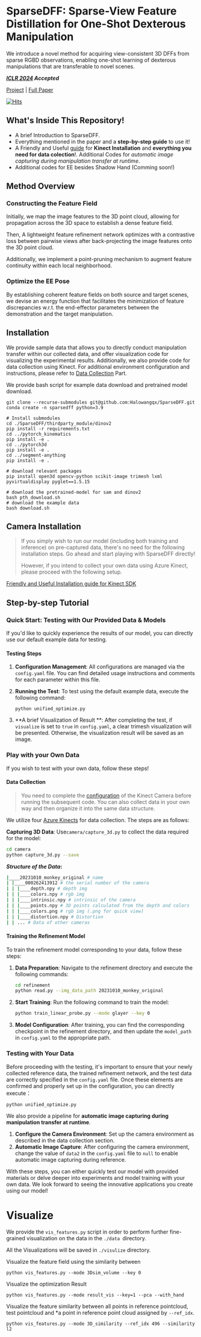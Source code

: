# SparseDFF: Sparse-View Feature Distillation for One-Shot Dexterous Manipulation
We introduce a novel method for acquiring view-consistent 3D DFFs from sparse RGBD observations, enabling one-shot learning of dexterous manipulations that are transferable to novel scenes. 

***[ICLR 2024](https://iclr.cc/) Accepted***

 [Project](https://helloqxwang.github.io/SparseDFF/) | [Full Paper](https://arxiv.org/abs/2310.16838) 

[![Hits](https://hits.seeyoufarm.com/api/count/incr/badge.svg?url=https%3A%2F%2Fgithub.com%2Fhelloqxwang%2FSparseDFF&count_bg=%23F3A7D2&title_bg=%23F96E28&icon=microbit.svg&icon_color=%2325A837&title=Hi%21&edge_flat=false)](https://hits.seeyoufarm.com)

## What's Inside This Repository!

- A brief Introduction to SparseDFF.
- Everything mentioned in the paper and a **step-by-step guide** to use it!
- A Friendly and Useful [guide](./Data_Collection.md) for **Kinect Installation** and **everything you need for data colection**!. Additional Codes for *automatic image capturing during manipulation transfer at runtime*.
- Additional codes for EE besides Shadow Hand (Comming soon!)



## Method Overview
### Constructing the Feature Field
Initially, we map the image features to the 3D point cloud, allowing for propagation across the 3D space to establish a dense feature field.

Then, A lightweight feature refinement network optimizes with a contrastive loss between pairwise views after back-projecting the image features onto the 3D point cloud. 

Additionally, we implement a point-pruning mechanism to augment feature continuity within each local neighborhood. 

### Optimize the EE Pose
By establishing coherent feature fields on both source and target scenes, we devise an energy function that facilitates the minimization of feature discrepancies w.r.t. the end-effector parameters between the demonstration and the target manipulation. 



## Installation

We provide sample data that allows you to directly conduct manipulation transfer within our collected data, and offer visualization code for visualizing the experimental results. Additionally, we also provide code for data collection using Kinect. For additional environment configuration and instructions, please refer to [Data Collection](#data-collection) Part.


We provide bash script for example data download and pretrained model download.
```
git clone --recurse-submodules git@github.com:Halowangqx/SparseDFF.git
conda create -n sparsedff python=3.9

# Install submodules
cd ./SparseDFF/thirdparty_module/dinov2
pip install -r requirements.txt
cd ../pytorch_kinematics
pip install -e .
cd ../pytorch3d
pip install -e .
cd ../segment-anything
pip install -e .

# download relevant packages
pip install open3d opencv-python scikit-image trimesh lxml pyvirtualdisplay pyglet==1.5.15

# download the pretrained-model for sam and dinov2
bash pth_download.sh
# download the example data
bash download.sh
```



## Camera Installation

>  If you simply wish to run our model (including both training and inference) on pre-captured data, there's no need for the following installation steps. Go ahead and start playing with SparseDFF directly! 
>
> However, if you intend to collect your own data using Azure Kinect, please proceed with the following setup.

[Friendly and Useful Installation guide for Kinect SDK](./Data_Collection.md)



## Step-by-step Tutorial

### Quick Start: Testing with Our Provided Data & Models

If you'd like to quickly experience the results of our model, you can directly use our default example data for testing.

#### Testing Steps

1. **Configuration Management**: All configurations are managed via the `config.yaml` file. You can find detailed usage instructions and comments for each parameter within this file.

2. **Running the Test**: To test using the default example data, execute the following command:

   ```
   python unified_optimize.py
   ```

3. **A brief Visualization of Result **: After completing the test, if `visualize` is set to `true` in `config.yaml`, a clear trimesh visualization will be presented. Otherwise, the visualization result will be saved as an image.



### Play with your Own Data

If you wish to test with your own data, follow these steps!

#### Data Collection

> You need to complete the [configuration](./Data_Collection.md) of the Kinect Camera before running the subsequent code. You can also collect data in your own way and then organize it into the same data structure.

We utilize four [Azure Kinects](https://azure.microsoft.com/en-us/products/kinect-dk) for data collection. The steps are as follows:

**Capturing 3D Data**: Use`camera/capture_3d.py` to collect the data required for the model:

```bash
cd camera
python capture_3d.py --save
```

***Structure of the Data*:**

```bash
|____20231010_monkey_original # name
| |____000262413912 # the serial number of the camera
| | |____depth.npy # depth img
| | |____colors.npy # rgb img
| | |____intrinsic.npy # intrinsic of the camera
| | |____points.npy # 3D points calculated from the depth and colors
| | |____colors.png # rgb img (.png for quick view)
| | |____distortion.npy # Distortion
| | ... # Data of other cameras
```

#### Training the Refinement Model

To train the refinement model corresponding to your data, follow these steps:

1. **Data Preparation**: Navigate to the refinement directory and execute the following commands:

   ```bash
   cd refinement
   python read.py --img_data_path 20231010_monkey_original
   ```

2. **Start Training**: Run the following command to train the model:

   ```bash
   python train_linear_probe.py --mode glayer --key 0
   ```

3. **Model Configuration**: After training, you can find the corresponding checkpoint in the refinement directory, and then update the `model_path` in `config.yaml` to the appropriate path.

### Testing with Your Data

Before proceeding with the testing, it's important to ensure that your newly collected reference data, the trained refinement network, and the test data are correctly specified in the `config.yaml` file. Once these elements are confirmed and properly set up in the configuration, you can directly execute：

```bash
python unified_optimize.py
```

We also provide a pipeline for **automatic image capturing during manipulation transfer at runtime**.

1. **Configure the Camera Environment**: Set up the camera environment as described in the data collection section.
2. **Automatic Image Capture**: After configuring the camera environment, change the value of `data2` in the `config.yaml` file to `null` to enable automatic image capturing during reference.

With these steps, you can either quickly test our model with provided materials or delve deeper into experiments and model training with your own data. We look forward to seeing the innovative applications you create using our model!



# Visualize

We provide the `vis_features.py` script in order to perform further fine-grained visualization on the data in the  `./data `directory.

All the Visualizations will be saved in `./visulize` directory. 

Visualize the feature field using the similarity between 
```
python vis_features.py --mode 3Dsim_volume --key 0
```

Visualize the optimization Result 
```
python vis_features.py --mode result_vis --key=1 --pca --with_hand
```

Visualize the feature similarity between all points in reference pointcloud, test pointcloud and *a point in reference point cloud assigned by `--ref_idx`.

```
python vis_features.py --mode 3D_similarity --ref_idx 496 --similarity l2
```
